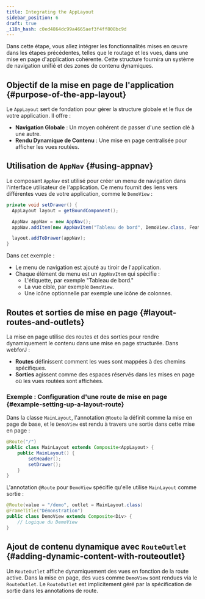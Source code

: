 ```yaml
---
title: Integrating the AppLayout
sidebar_position: 6
draft: true
_i18n_hash: c0ed4864dc99a4665aef3f4ff808bc9d
---
```

Dans cette étape, vous allez intégrer les fonctionnalités mises en œuvre dans les étapes précédentes, telles que le routage et les vues, dans une mise en page d'application cohérente. Cette structure fournira un système de navigation unifié et des zones de contenu dynamiques.

## Objectif de la mise en page de l'application {#purpose-of-the-app-layout}

Le `AppLayout` sert de fondation pour gérer la structure globale et le flux de votre application. Il offre :
- **Navigation Globale** : Un moyen cohérent de passer d'une section clé à une autre.
- **Rendu Dynamique de Contenu** : Une mise en page centralisée pour afficher les vues routées.

## Utilisation de `AppNav` {#using-appnav}

Le composant `AppNav` est utilisé pour créer un menu de navigation dans l'interface utilisateur de l'application. Ce menu fournit des liens vers différentes vues de votre application, comme le `DemoView` :

```java title="MainLayout.java"
private void setDrawer() {
  AppLayout layout = getBoundComponent();

  AppNav appNav = new AppNav();
  appNav.addItem(new AppNavItem("Tableau de bord", DemoView.class, FeatherIcon.MESSAGE_CIRCLE.create()));

  layout.addToDrawer(appNav);
}
```

Dans cet exemple :
- Le menu de navigation est ajouté au tiroir de l'application.
- Chaque élément de menu est un `AppNavItem` qui spécifie :
  - L'étiquette, par exemple "Tableau de bord."
  - La vue cible, par exemple `DemoView`.
  - Une icône optionnelle par exemple une icône de colonnes.

## Routes et sorties de mise en page {#layout-routes-and-outlets}

La mise en page utilise des routes et des sorties pour rendre dynamiquement le contenu dans une mise en page structurée. Dans webforJ :
- **Routes** définissent comment les vues sont mappées à des chemins spécifiques.
- **Sorties** agissent comme des espaces réservés dans les mises en page où les vues routées sont affichées.

### Exemple : Configuration d'une route de mise en page {#example-setting-up-a-layout-route}

Dans la classe `MainLayout`, l'annotation `@Route` la définit comme la mise en page de base, et le `DemoView` est rendu à travers une sortie dans cette mise en page :

```java title="MainLayout.java"
@Route("/")
public class MainLayout extends Composite<AppLayout> {
    public MainLayout() {
        setHeader();
        setDrawer();
    }
}
```

L'annotation `@Route` pour `DemoView` spécifie qu'elle utilise `MainLayout` comme sortie :

```java title="DemoView.java"
@Route(value = "/demo", outlet = MainLayout.class)
@FrameTitle("Démonstration")
public class DemoView extends Composite<Div> {
    // Logique du DemoView
}
```

## Ajout de contenu dynamique avec `RouteOutlet` {#adding-dynamic-content-with-routeoutlet}

Un `RouteOutlet` affiche dynamiquement des vues en fonction de la route active. Dans la mise en page, des vues comme `DemoView` sont rendues via le `RouteOutlet`. Le `RouteOutlet` est implicitement géré par la spécification de sortie dans les annotations de route.

